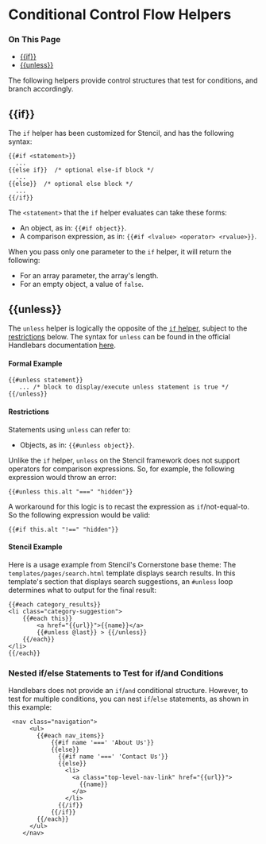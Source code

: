 <h1>Conditional Control Flow Helpers</h1>

<div class="otp" id="no-index">
	<h3> On This Page </h3>
	<ul>
    <li><a href="#handlebars_if">{{if}}</a></li>
    <li><a href="#handlebars_unless">{{unless}}</a></li>
	</ul>
</div>

<a href='#handlebars_if' aria-hidden='true' class='block-anchor'  id='handlebars_if'></a>

The following helpers provide control structures that test for conditions, and branch accordingly.

## {{if}}

The `if` helper has been customized for Stencil, and has the following syntax:

```
{{#if <statement>}}
  ... 
{{else if}}  /* optional else-if block */
  ...
{{else}}  /* optional else block */
  ...
{{/if}}
```

The `<statement>` that the `if` helper evaluates can take these forms:

- An object, as in: `{{#if object}}`.
- A comparison expression, as in: `{{#if <lvalue> <operator> <rvalue>}}`.


When you pass only one parameter to the `if` helper, it will return the following:
- For an array parameter, the array's length.
- For an empty object, a value of `false`.



<a href='#handlebars_unless' aria-hidden='true' class='block-anchor'  id='handlebars_unless'></a>

## {{unless}}

The `unless` helper is logically the opposite of the [`if` helper](#if), subject to the [restrictions](#unless_restrix) below. The syntax for `unless` can be found in the official Handlebars documentation [here](http://handlebarsjs.com/builtin_helpers.html).

#### Formal Example

```
{{#unless statement}}
   ... /* block to display/execute unless statement is true */
{{/unless}}
```

#### Restrictions

Statements using `unless` can refer to: 

* Objects, as in: `{{#unless object}}`.

Unlike the `if` helper,  `unless` on the Stencil framework does not support operators for comparison expressions. 
So, for example, the following expression would throw an error:

```
{{#unless this.alt "===" "hidden"}}
```

A workaround for this logic is to recast the expression as `if`/not-equal-to. So the following expression would be valid:

```
{{#if this.alt "!==" "hidden"}}
```

#### Stencil Example 

Here is a usage example from Stencil's Cornerstone base theme: The `templates/pages/search.html` template displays search results. In this template's section that displays search suggestions, an `#unless` loop determines what to output for the final result:

```
{{#each category_results}}
<li class="category-suggestion">
    {{#each this}}
        <a href="{{url}}">{{name}}</a>
        {{#unless @last}} > {{/unless}}
    {{/each}}
</li>
{{/each}}
```

### Nested if/else Statements to Test for if/and Conditions

Handlebars does not provide an `if`/`and` conditional structure. However, to test for multiple conditions, you can nest `if`/`else` statements, as shown in this example:

```
 <nav class="navigation">
      <ul>
        {{#each nav_items}}
            {{#if name '===' 'About Us'}}
            {{else}}
              {{#if name '===' 'Contact Us'}}
              {{else}}
                <li>
                  <a class="top-level-nav-link" href="{{url}}">
                    {{name}}
                  </a>
                </li>
              {{/if}}
            {{/if}}
        {{/each}}
      </ul>
    </nav>
```


